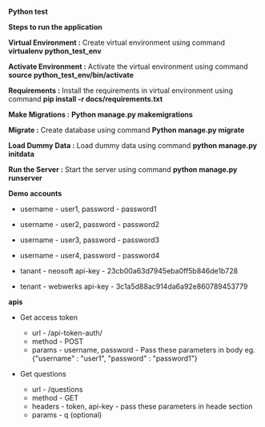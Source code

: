 **Python test**

**Steps to run the application**

**Virtual Environment :**  Create virtual environment using command **virtualenv python_test_env**

**Activate Environment :** Activate the virtual environment using command **source python_test_env/bin/activate**

**Requirements :** Install the requirements in virtual environment using command **pip install -r docs/requirements.txt**

**Make Migrations :** **Python manage.py makemigrations**

**Migrate :** Create database using command **Python manage.py migrate**

**Load Dummy Data :** Load dummy data using command **python manage.py initdata**

**Run the Server :** Start the server using command **python manage.py runserver** 

**Demo accounts**

* username - user1, password - password1
* username - user2, password - password2
* username - user3, password - password3
* username - user4, password - password4

* tanant - neosoft  api-key - 23cb00a63d7945eba0ff5b846de1b728
* tenant - webwerks api-key - 3c1a5d88ac914da6a92e860789453779

**apis**

* Get access token
     * url - /api-token-auth/ 
     * method - POST
     * params - username, password - Pass these parameters in body
     eg. {"username" : "user1",
 		  "password" : "password1"} 

* Get questions
    * url - /questions
    * method - GET
    * headers - token, api-key - pass these parameters in heade section
    * params - q (optional)
